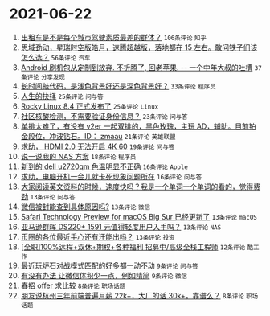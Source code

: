 # 2021-06-22

1. [出租车是不是每个城市驾驶素质最差的群体？](https://www.v2ex.com/t/784977) `106条评论` `知乎`
1. [思域劲动，星瑞时空版皓月，速腾超越版，落地都在 15 左右。敢问铁子们该怎么选？](https://www.v2ex.com/t/784974) `56条评论` `汽车`
1. [Android 刷机包从定制到放弃. 不折腾了, 回老苹果. -- 一个中年大叔的吐槽](https://www.v2ex.com/t/784982) `37条评论` `分享发现`
1. [长时间敲代码，是浅色背景好还是深色背景好？](https://www.v2ex.com/t/785006) `33条评论` `程序员`
1. [人生的抉择](https://www.v2ex.com/t/785016) `25条评论` `问与答`
1. [Rocky Linux 8.4 正式发布了](https://www.v2ex.com/t/785010) `25条评论` `Linux`
1. [社区核酸检测，不需要验证身份信息？](https://www.v2ex.com/t/784970) `23条评论` `问与答`
1. [单排太难了，有没有 v2er 一起双排的，黑色玫瑰，主玩 AD，辅助。目前铂金段位，冲波钻石。ID： zmaau](https://www.v2ex.com/t/785011) `21条评论` `英雄联盟`
1. [求助， HDMI 2.0 无法开启 4K 60](https://www.v2ex.com/t/784990) `19条评论` `问与答`
1. [说一说我的 NAS 方案](https://www.v2ex.com/t/784975) `18条评论` `程序员`
1. [新到的 dell u2720qm 色温明显不正确](https://www.v2ex.com/t/785009) `16条评论` `Apple`
1. [求助，电脑开机一会儿就卡死现象问题所在](https://www.v2ex.com/t/784991) `16条评论` `问与答`
1. [大家阅读英文资料的时候，速度快吗？我是一个单词一个单词的看的，觉得费劲](https://www.v2ex.com/t/785041) `13条评论` `问与答`
1. [微信被封能查到具体原因吗?](https://www.v2ex.com/t/785022) `13条评论` `微信`
1. [Safari Technology Preview for macOS Big Sur 已经更新了](https://www.v2ex.com/t/784997) `13条评论` `macOS`
1. [亚马逊群晖 DS220+ 1591 元值得轻度用户入手吗？](https://www.v2ex.com/t/784971) `13条评论` `NAS`
1. [币圈的各位最近手心还有汗能出吗？](https://www.v2ex.com/t/784969) `13条评论` `投资`
1. [[全职]100%远程+双休+期权+各种福利 招募中/高级全栈工程师](https://www.v2ex.com/t/784985) `12条评论` `酷工作`
1. [最近玩炉石对战模式匹配的好多都一动不动](https://www.v2ex.com/t/785008) `9条评论` `问与答`
1. [有没有办法 让微信体积少一点，例如精简](https://www.v2ex.com/t/784980) `9条评论` `微信`
1. [春招 offer 求比较](https://www.v2ex.com/t/785018) `8条评论` `职场话题`
1. [朋友说杭州三年前端普遍月薪 22k+，大厂的话 30k+，靠谱么？](https://www.v2ex.com/t/784988) `8条评论` `职场话题`
